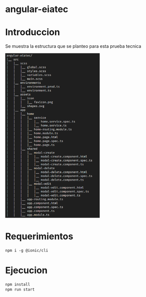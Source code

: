 # angular-eiatec

# Introduccion

Se muestra la estructura que se planteo para esta prueba tecnica

<img
  src="./src/assets/estructura.png"
  alt="Alt text"
  title="Optional title"
  style="display: inline-block; margin: 0 auto; max-width: 300px"/>


# Requerimientos

```
npm i -g @ionic/cli
```
# Ejecucion

```
npm install
npm run start
```